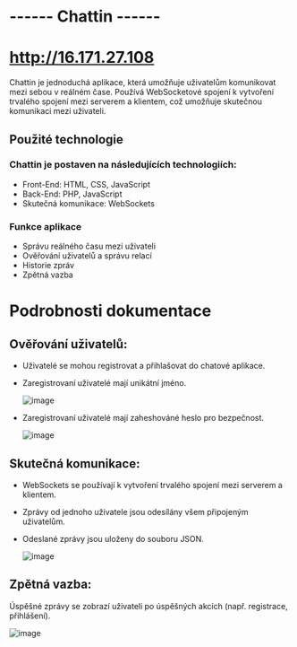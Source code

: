 # ------ Chattin ------
# http://16.171.27.108

Chattin je jednoduchá aplikace, která umožňuje uživatelům komunikovat mezi sebou v reálném čase. Používá WebSocketové spojení k vytvoření trvalého spojení mezi serverem a klientem, což umožňuje skutečnou komunikaci mezi uživateli.

## Použité technologie

### Chattin je postaven na následujících technologiích:

* Front-End: HTML, CSS, JavaScript
* Back-End: PHP, JavaScript
* Skutečná komunikace: WebSockets
### Funkce aplikace

* Správu reálného času mezi uživateli
* Ověřování uživatelů a správu relací
* Historie zpráv
* Zpětná vazba

# Podrobnosti dokumentace

## Ověřování uživatelů:

* Uživatelé se mohou registrovat a přihlašovat do chatové aplikace.
* Zaregistrovaní uživatelé mají unikátní jméno.

  ![image](https://github.com/MichalStilec/ChatWebNew/assets/113086016/68d172a4-c6fc-4414-9930-4c0fefca5c0a)

  
* Zaregistrovaní uživatelé mají zaheshováné heslo pro bezpečnost.

  ![image](https://github.com/MichalStilec/ChatWebNew/assets/113086016/12bd7177-5101-48b7-b4c1-35d88a70d481)

  
## Skutečná komunikace:

* WebSockets se používají k vytvoření trvalého spojení mezi serverem a klientem.
* Zprávy od jednoho uživatele jsou odesílány všem připojeným uživatelům.
* Odeslané zprávy jsou uloženy do souboru JSON.

  ![image](https://github.com/MichalStilec/ChatWebNew/assets/113086016/c6e1c8d5-31c9-4d2d-b2c9-0266c0c884e3)


## Zpětná vazba:
Úspěšné zprávy se zobrazí uživateli po úspěšných akcích (např. registrace, přihlášení).

![image](https://github.com/MichalStilec/ChatWebNew/assets/113086016/ab939a61-9d29-4d7c-a1ba-3776c4563a9b)


